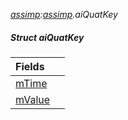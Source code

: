 _[assimp](../../modules/assimp/assimp-module.md):[assimp](../../modules/assimp/assimp-module.md).aiQuatKey_
##### Struct aiQuatKey

| Fields | |
|:---|:---|
| [mTime](assimp-aiquatkey-mtime.md) |  |
| [mValue](assimp-aiquatkey-mvalue.md) |  |
